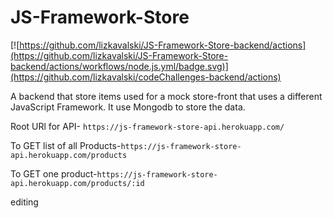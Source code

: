 # JS-Framework-Store
[![https://github.com/lizkavalski/JS-Framework-Store-backend/actions](https://github.com/lizkavalski/JS-Framework-Store-backend/actions/workflows/node.js.yml/badge.svg)](https://github.com/lizkavalski/codeChallenges-backend/actions)

A backend that store items used for a  mock store-front that uses a different JavaScript Framework. It use Mongodb to store the data.

Root URl for API- `https://js-framework-store-api.herokuapp.com/`

To GET list of all Products-`https://js-framework-store-api.herokuapp.com/products`

To GET one product-`https://js-framework-store-api.herokuapp.com/products/:id`

editing